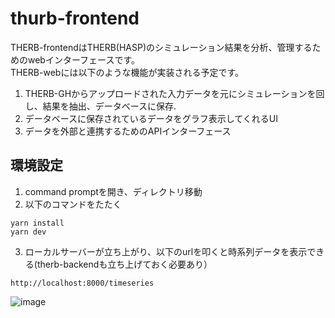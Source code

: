# thurb-frontend  
THERB-frontendはTHERB(HASP)のシミュレーション結果を分析、管理するためのwebインターフェースです。  
THERB-webには以下のような機能が実装される予定です。  
1. THERB-GHからアップロードされた入力データを元にシミュレーションを回し、結果を抽出、データベースに保存. 
2. データベースに保存されているデータをグラフ表示してくれるUI
3. データを外部と連携するためのAPIインターフェース

## 環境設定    
1. command promptを開き、ディレクトリ移動  
2. 以下のコマンドをたたく   
```
yarn install
yarn dev
```
3. ローカルサーバーが立ち上がり、以下のurlを叩くと時系列データを表示できる(therb-backendも立ち上げておく必要あり）
```
http://localhost:8000/timeseries 
```
![image](https://user-images.githubusercontent.com/90674244/157576047-9f76472a-e7aa-4dfd-b053-b68766255f8a.png)
